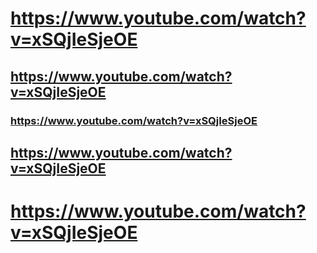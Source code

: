 # https://www.youtube.com/watch?v=xSQjIeSjeOE
## https://www.youtube.com/watch?v=xSQjIeSjeOE
### https://www.youtube.com/watch?v=xSQjIeSjeOE
## https://www.youtube.com/watch?v=xSQjIeSjeOE
# https://www.youtube.com/watch?v=xSQjIeSjeOE
